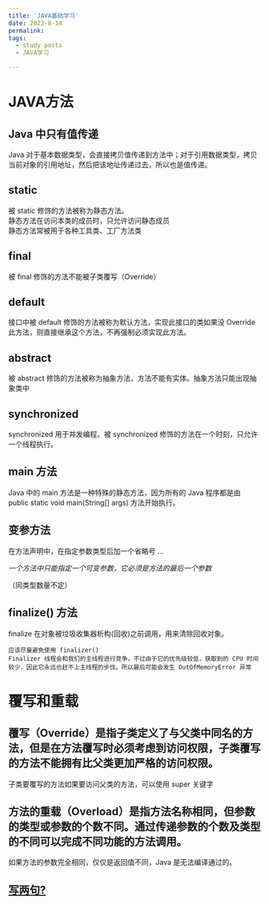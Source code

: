```yaml
---
title: 'JAVA基础学习'
date: 2022-8-14
permalink: 
tags:
  - study posts
  - JAVA学习    

---
```



# JAVA方法   
## Java 中只有值传递    
Java 对于基本数据类型，会直接拷贝值传递到方法中；对于引用数据类型，拷贝当前对象的引用地址，然后把该地址传递过去，所以也是值传递。     

## static    
被 static 修饰的方法被称为静态方法。     
静态方法在访问本类的成员时，只允许访问静态成员    
静态方法常被用于各种工具类、工厂方法类     

## final    
被 final 修饰的方法不能被子类覆写（Override）     

## default     
接口中被 default 修饰的方法被称为默认方法，实现此接口的类如果没 Override 此方法，则直接继承这个方法，不再强制必须实现此方法。     


## abstract    
被 abstract 修饰的方法被称为抽象方法，方法不能有实体。抽象方法只能出现抽象类中     


## synchronized         
synchronized 用于并发编程。被 synchronized 修饰的方法在一个时刻，只允许一个线程执行。     


## main 方法      
Java 中的 main 方法是一种特殊的静态方法，因为所有的 Java 程序都是由 public static void main(String[] args) 方法开始执行。     


## 变参方法   
在方法声明中，在指定参数类型后加一个省略号 ...     

*一个方法中只能指定一个可变参数，它必须是方法的最后一个参数*     

（同类型数量不定）    


## finalize() 方法    
finalize 在对象被垃圾收集器析构(回收)之前调用，用来清除回收对象。      
```
应该尽量避免使用 finalizer()    
Finalizer 线程会和我们的主线程进行竞争，不过由于它的优先级较低，获取到的 CPU 时间较少，因此它永远也赶不上主线程的步伐。所以最后可能会发生 OutOfMemoryError 异常     

```

# 覆写和重载       

## 覆写（Override）是指子类定义了与父类中同名的方法，但是在方法覆写时必须考虑到访问权限，子类覆写的方法不能拥有比父类更加严格的访问权限。     


子类要覆写的方法如果要访问父类的方法，可以使用 super 关键字     


## 方法的重载（Overload）是指方法名称相同，但参数的类型或参数的个数不同。通过传递参数的个数及类型的不同可以完成不同功能的方法调用。    

如果方法的参数完全相同，仅仅是返回值不同，Java 是无法编译通过的。    




## [写两句?](https://github.com/HEA1OR/HEA1OR.github.io/tree/master/_posts)

